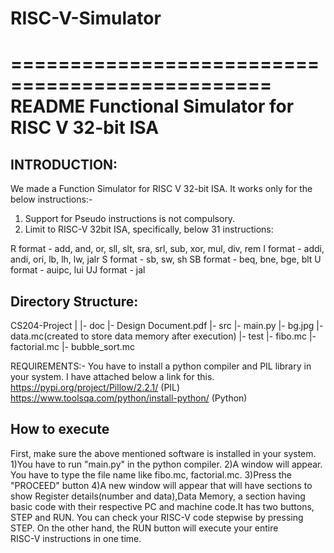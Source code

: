 # RISC-V-Simulator
================================================
README
Functional Simulator for RISC V 32-bit ISA
================================================

INTRODUCTION:
--------------------
We made a Function Simulator for RISC V 32-bit ISA. 
It works only for the below instructions:-
1. Support for Pseudo instructions is not compulsory.
2. Limit to RISC-V 32bit ISA, specifically, below 31 instructions:

R format - add, and, or, sll, slt, sra, srl, sub, xor, mul, div, rem
I format - addi, andi, ori, lb, lh, lw, jalr
S format - sb, sw, sh
SB format - beq, bne, bge, blt
U format - auipc, lui
UJ format - jal

Directory Structure:
--------------------
CS204-Project
    |
    |- doc
        |- Design Document.pdf
    |- src
        |- main.py
        |- bg.jpg
        |- data.mc(created to store data memory after execution)
    |- test
        |- fibo.mc
        |- factorial.mc
        |- bubble_sort.mc
    

REQUIREMENTS:-
You have to install a python compiler and PIL library in your system.
I have attached below a link for this.
https://pypi.org/project/Pillow/2.2.1/ (PIL)
https://www.toolsqa.com/python/install-python/ (Python)


How to execute
--------------
First, make sure the above mentioned software is installed in your system.
1)You have to run "main.py" in the python compiler.
2)A window will appear. You have to type the file name like fibo.mc, factorial.mc.
3)Press the "PROCEED" button
4)A new window will appear that will have sections to show Register details(number and data),Data Memory, a section having basic code with their respective PC and machine
  code.It has two buttons, STEP and RUN. You can check your RISC-V code stepwise by pressing STEP. On the other hand, the RUN button will execute your entire  
  RISC-V instructions in one time.
